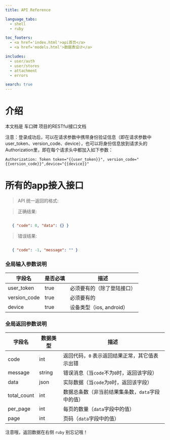 ```yaml
---
title: API Reference

language_tabs:
  - shell
  - ruby

toc_footers:
  - <a href='index.html'>api首页</a>
  - <a href='models.html'>数据表设计</a>

includes:
  - user/auth
  - user/stores
  - attachment
  - errors

search: true
---
```


# 介绍
本文档是 车口碑 项目的RESTful接口文档



注意：登录成功后，可以在请求参数中携带身份验证信息（即在请求参数中 user_token、version_code、device），也可以将身份信息放到请求头的Authorization里，即在每个请求头中都加入如下参数：


`Authorization: Token token="{{user_token}}",
                     version_code="{{version_code}}",device="{{device}}"`



# 所有的app接入接口

> API 统一返回的格式:

> 正确结果:

```json

   { "code": 0, "data": {} }
```

> 错误结果:

```json

   { "code": -1, "message": "" }
```

### 全局输入参数说明

字段名 | 是否必填 | 描述
--------- | ------- | -----------
user_token | true | 必须要有的（除了登陆接口）
version_code | true | 必须要有的
device | true | 设备类型（ios, android）


### 全局返回参数说明

字段名 | 数据类型 | 描述
--------- | --------- | -----------
code | int | 返回代码，`0` 表示返回结果正常，其它值表示出错
message | string | 错误消息（当`code`不为`0`时，返回该字段）
data | json | 实际数据（当`code`为`0`时，返回该字段）
total_count | int | 数据总条数（非当前结果集条数，`data`字段中的值）
per_page | int | 每页的数量（`data`字段中的值）
page | int | 页码（`data`字段中的值）



<aside class="notice">
注意哦，返回数据在右侧 <code>ruby</code> 别忘记哦！
</aside>
